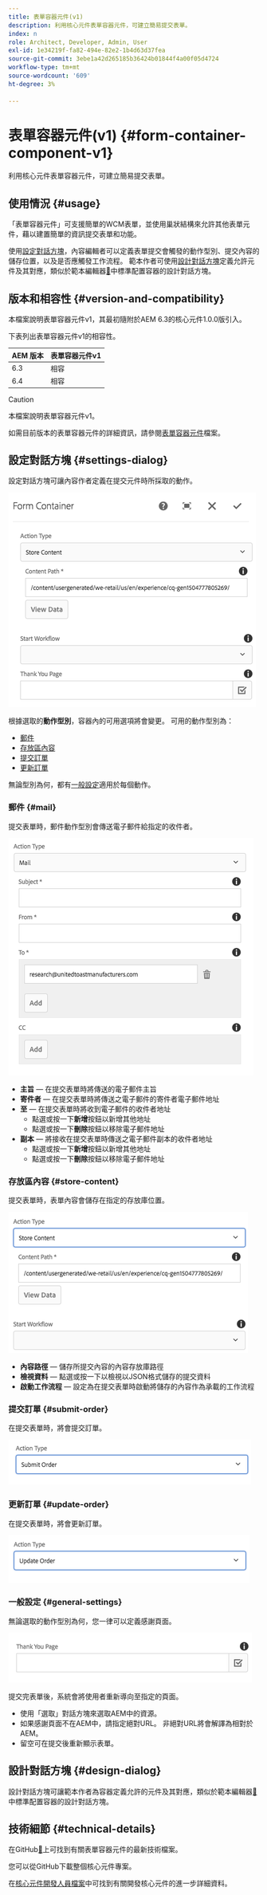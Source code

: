```yaml
---
title: 表單容器元件(v1)
description: 利用核心元件表單容器元件，可建立簡易提交表單。
index: n
role: Architect, Developer, Admin, User
exl-id: 1e34219f-fa82-494e-82e2-1b4d63d37fea
source-git-commit: 3ebe1a42d265185b36424b01844f4a00f05d4724
workflow-type: tm+mt
source-wordcount: '609'
ht-degree: 3%

---
```


# 表單容器元件(v1) {#form-container-component-v1}

利用核心元件表單容器元件，可建立簡易提交表單。

## 使用情況 {#usage}

「表單容器元件」可支援簡單的WCM表單，並使用巢狀結構來允許其他表單元件，藉以建置簡單的資訊提交表單和功能。

使用[設定對話方塊](#settings-dialog)，內容編輯者可以定義表單提交會觸發的動作型別、提交內容的儲存位置，以及是否應觸發工作流程。 範本作者可使用[設計對話方塊](#design-dialog)定義允許元件及其對應，類似於範本編輯器[&#128279;](https://helpx.adobe.com/experience-manager/6-4/sites/authoring/using/templates.html)中標準配置容器的設計對話方塊。

## 版本和相容性 {#version-and-compatibility}

本檔案說明表單容器元件v1，其最初隨附於AEM 6.3的核心元件1.0.0版引入。

下表列出表單容器元件v1的相容性。

| AEM 版本 | 表單容器元件v1 |
|--- |--- |
| 6.3 | 相容 |
| 6.4 | 相容 |

>[!CAUTION]
>
>本檔案說明表單容器元件v1。
>
>如需目前版本的表單容器元件的詳細資訊，請參閱[表單容器元件](/help/components/forms/form-container.md)檔案。

## 設定對話方塊 {#settings-dialog}

設定對話方塊可讓內容作者定義在提交元件時所採取的動作。

![](/help/assets/chlimage_1.png)

根據選取的&#x200B;**動作型別**，容器內的可用選項將會變更。 可用的動作型別為：

* [郵件](#mail)
* [存放區內容](#store-content)
* [提交訂單](#submit-order)
* [更新訂單](#update-order)

無論型別為何，都有[一般設定](#general-settings)適用於每個動作。

### 郵件 {#mail}

提交表單時，郵件動作型別會傳送電子郵件給指定的收件者。

![](/help/assets/chlimage_1-1.png)

* **主旨** — 在提交表單時將傳送的電子郵件主旨
* **寄件者** — 在提交表單時將傳送之電子郵件的寄件者電子郵件地址
* **至** — 在提交表單時將收到電子郵件的收件者地址
   * 點選或按一下&#x200B;**新增**&#x200B;按鈕以新增其他地址
   * 點選或按一下&#x200B;**刪除**&#x200B;按鈕以移除電子郵件地址
* **副本** — 將接收在提交表單時傳送之電子郵件副本的收件者地址
   * 點選或按一下&#x200B;**新增**&#x200B;按鈕以新增其他地址
   * 點選或按一下&#x200B;**刪除**&#x200B;按鈕以移除電子郵件地址

### 存放區內容 {#store-content}

提交表單時，表單內容會儲存在指定的存放庫位置。

![](/help/assets/chlimage_1-2.png)

* **內容路徑** — 儲存所提交內容的內容存放庫路徑
* **檢視資料** — 點選或按一下以檢視以JSON格式儲存的提交資料
* **啟動工作流程** — 設定為在提交表單時啟動將儲存的內容作為承載的工作流程

### 提交訂單 {#submit-order}

在提交表單時，將會提交訂單。

![](/help/assets/chlimage_1-3.png)

### 更新訂單 {#update-order}

在提交表單時，將會更新訂單。

![](/help/assets/chlimage_1-4.png)

### 一般設定 {#general-settings}

無論選取的動作型別為何，您一律可以定義感謝頁面。

![](/help/assets/chlimage_1-5.png)

提交完表單後，系統會將使用者重新導向至指定的頁面。

* 使用「選取」對話方塊來選取AEM中的資源。
* 如果感謝頁面不在AEM中，請指定絕對URL。 非絕對URL將會解譯為相對於AEM。
* 留空可在提交後重新顯示表單。

## 設計對話方塊 {#design-dialog}

設計對話方塊可讓範本作者為容器定義允許的元件及其對應，類似於範本編輯器[&#128279;](https://helpx.adobe.com/experience-manager/6-4/sites/authoring/using/templates.html#main-pars_title_1754153843)中標準配置容器的設計對話方塊。

## 技術細節 {#technical-details}

在GitHub[&#128279;](https://github.com/adobe/aem-core-wcm-components/tree/master/content/src/content/jcr_root/apps/core/wcm/components/form/container/v1/container)上可找到有關表單容器元件的最新技術檔案。

您可以從GitHub下載整個核心元件專案。

在[核心元件開發人員檔案](/help/developing/overview.md)中可找到有關開發核心元件的進一步詳細資料。
